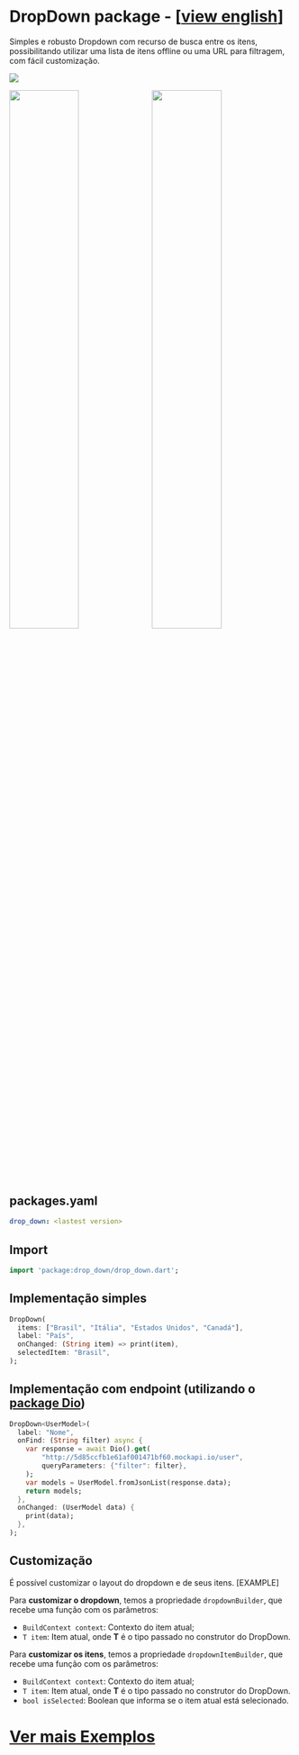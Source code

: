 # DropDown package - [[view english](/README.md)]

Simples e robusto Dropdown com recurso de busca entre os itens, possibilitando utilizar uma lista de itens offline ou uma URL para filtragem, com fácil customização.

![](https://github.com/davidsdearaujo/drop_down/blob/master/screenshots/Screenshot_4.png?raw=true)

<img src="https://github.com/davidsdearaujo/drop_down/blob/master/screenshots/GIF_Endpoint.gif?raw=true" width="49.5%" /> <img src="https://github.com/davidsdearaujo/drop_down/blob/master/screenshots/GIF_Custom_Layout.gif?raw=true" width="49.5%" />


## packages.yaml
```yaml
drop_down: <lastest version>
```

## Import
```dart
import 'package:drop_down/drop_down.dart';
```

## Implementação simples
```dart
DropDown(
  items: ["Brasil", "Itália", "Estados Unidos", "Canadá"],
  label: "País",
  onChanged: (String item) => print(item),
  selectedItem: "Brasil",
);
```

## Implementação com endpoint (utilizando o [package Dio](https://pub.dev/packages/dio))
```dart
DropDown<UserModel>(
  label: "Nome",
  onFind: (String filter) async {
    var response = await Dio().get(
        "http://5d85ccfb1e61af001471bf60.mockapi.io/user",
        queryParameters: {"filter": filter},
    );
    var models = UserModel.fromJsonList(response.data);
    return models;
  },
  onChanged: (UserModel data) {
    print(data);
  },
);
```
## Customização
É possível customizar o layout do dropdown e de seus itens. [EXAMPLE]

Para **customizar o dropdown**, temos a propriedade `dropdownBuilder`, que recebe uma função com os parâmetros:
- `BuildContext context`: Contexto do item atual;
- `T item`: Item atual, onde **T** é o tipo passado no construtor do DropDown.

Para **customizar os itens**, temos a propriedade `dropdownItemBuilder`, que recebe uma função com os parâmetros:
- `BuildContext context`: Contexto do item atual;
- `T item`: Item atual, onde **T** é o tipo passado no construtor do DropDown.
- `bool isSelected`: Boolean que informa se o item atual está selecionado.

# [Ver mais Exemplos](https://github.com/davidsdearaujo/drop_down/tree/master/example)